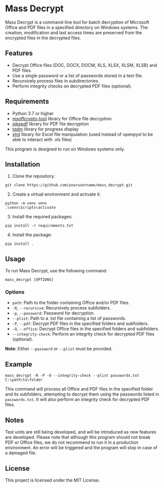 # Mass Decrypt

Mass Decrypt is a command-line tool for batch decryption of Microsoft Office and PDF files in a specified directory on Windows systems.
The creation, modification and last access times are preserved from the encrypted files in the decrypted files.

## Features

- Decrypt Office files (DOC, DOCX, DOCM, XLS, XLSX, XLSM, XLSB) and PDF files.
- Use a single password or a list of passwords stored in a text file.
- Recursively process files in subdirectories.
- Perform integrity checks on decrypted PDF files (optional).

## Requirements

- Python 3.7 or higher
- [msoffcrypto-tool](https://github.com/nolze/msoffcrypto-tool) library for Office file decryption
- [pikepdf](https://github.com/pikepdf/pikepdf) library for PDF file decryption
- [tqdm](https://github.com/tqdm/tqdm) library for progress display
- [xlrd](https://github.com/python-excel/xlrd.git) library for Excel file manipulation (used instead of openpyxl to be able to interact with .xls files)

This program is designed to run on Windows systems only.

## Installation

1. Clone the repository:

```console
git clone https://github.com/yourusername/mass_decrypt.git
```

2. Create a virtual environment and activate it:

```console
python -m venv venv
.\venv\Scripts\activate
```

3. Install the required packages:

```console
pip install -r requirements.txt
```

4. Install the package:

```console
pip install .
```

## Usage

To run Mass Decrypt, use the following command:

```console
mass_decrypt [OPTIONS]
```

### Options

- `path`: Path to the folder containing Office and/or PDF files.
- `-R`, `--recursive`: Recursively process subfolders.
- `-p`, `--password`: Password for decryption.
- `--plist`: Path to a .txt file containing a list of passwords.
- `-P`, `--pdf`: Decrypt PDF files in the specified folders and subfolders.
- `-O`, `--office`: Decrypt Office files in the specified folders and subfolders.
- `--integrity-check`: Perform an integrity check for decrypted PDF files (optional).

**Note**: Either `--password` or `--plist` must be provided.

## Example

```console
mass_decrypt -R -P -O --integrity-check --plist passwords.txt C:\path\to\folder
```

This command will process all Office and PDF files in the specified folder and its subfolders, attempting to decrypt them using the passwords listed in `passwords.txt`. It will also perform an integrity check for decrypted PDF files.

## Notes

Test units are still being developed, and will be introduced as new features are developed. Please note that although this program should not break PDF or Office files, we do not recommend to run it in a production environment.
An error will be triggered and the program will stop in case of a damaged file.

## License

This project is licensed under the MIT License.

